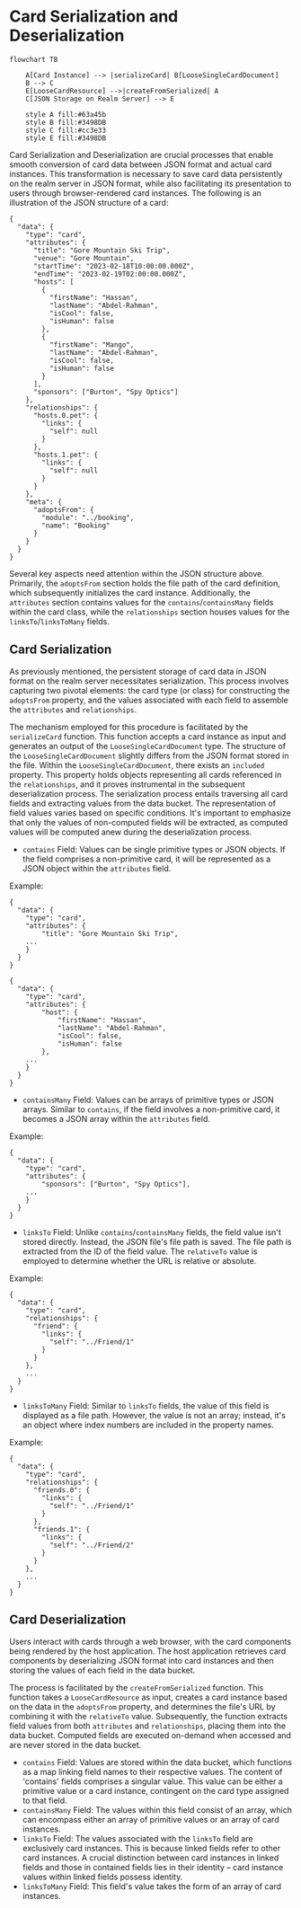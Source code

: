 # Card Serialization and Deserialization

```mermaid
flowchart TB

    A[Card Instance] --> |serializeCard| B[LooseSingleCardDocument]
    B --> C
    E[LooseCardResource] -->|createFromSerialized| A
    C[JSON Storage on Realm Server] --> E

    style A fill:#63a45b
    style B fill:#3498DB
    style C fill:#cc3e33
    style E fill:#3498DB
```

Card Serialization and Deserialization are crucial processes that enable smooth conversion of card data between JSON format and actual card instances. This transformation is necessary to save card data persistently on the realm server in JSON format, while also facilitating its presentation to users through browser-rendered card instances. The following is an illustration of the JSON structure of a card:

```
{
  "data": {
    "type": "card",
    "attributes": {
      "title": "Gore Mountain Ski Trip",
      "venue": "Gore Mountain",
      "startTime": "2023-02-18T10:00:00.000Z",
      "endTime": "2023-02-19T02:00:00.000Z",
      "hosts": [
        {
          "firstName": "Hassan",
          "lastName": "Abdel-Rahman",
          "isCool": false,
          "isHuman": false
        },
        {
          "firstName": "Mango",
          "lastName": "Abdel-Rahman",
          "isCool": false,
          "isHuman": false
        }
      ],
      "sponsors": ["Burton", "Spy Optics"]
    },
    "relationships": {
      "hosts.0.pet": {
        "links": {
          "self": null
        }
      },
      "hosts.1.pet": {
        "links": {
          "self": null
        }
      }
    },
    "meta": {
      "adoptsFrom": {
        "module": "../booking",
        "name": "Booking"
      }
    }
  }
}
```

Several key aspects need attention within the JSON structure above. Primarily, the `adoptsFrom` section holds the file path of the card definition, which subsequently initializes the card instance. Additionally, the `attributes` section contains values for the `contains`/`containsMany` fields within the card class, while the `relationships` section houses values for the `linksTo`/`linksToMany` fields.

## Card Serialization

As previously mentioned, the persistent storage of card data in JSON format on the realm server necessitates serialization. This process involves capturing two pivotal elements: the card type (or class) for constructing the `adoptsFrom` property, and the values associated with each field to assemble the `attributes` and `relationships`.

The mechanism employed for this procedure is facilitated by the `serializeCard` function. This function accepts a card instance as input and generates an output of the `LooseSingleCardDocument` type. The structure of the `LooseSingleCardDocument` slightly differs from the JSON format stored in the file. Within the `LooseSingleCardDocument`, there exists an `included` property. This property holds objects representing all cards referenced in the `relationships`, and it proves instrumental in the subsequent deserialization process. The serialization process entails traversing all card fields and extracting values from the data bucket. The representation of field values varies based on specific conditions. It's important to emphasize that only the values of non-computed fields will be extracted, as computed values will be computed anew during the deserialization process.

- `contains` Field: Values can be single primitive types or JSON objects. If the field comprises a non-primitive card, it will be represented as a JSON object within the `attributes` field.

Example:

```
{
  "data": {
    "type": "card",
    "attributes": {
        "title": "Gore Mountain Ski Trip",
    ...
    }
  }
}
```

```
{
  "data": {
    "type": "card",
    "attributes": {
        "host": {
            "firstName": "Hassan",
            "lastName": "Abdel-Rahman",
            "isCool": false,
            "isHuman": false
        },
    ...
    }
  }
}
```

- `containsMany` Field: Values can be arrays of primitive types or JSON arrays. Similar to `contains`, if the field involves a non-primitive card, it becomes a JSON array within the `attributes` field.

Example:

```
{
  "data": {
    "type": "card",
    "attributes": {
        "sponsors": ["Burton", "Spy Optics"],
    ...
    }
  }
}
```

- `linksTo` Field: Unlike `contains`/`containsMany` fields, the field value isn't stored directly. Instead, the JSON file's file path is saved. The file path is extracted from the ID of the field value. The `relativeTo` value is employed to determine whether the URL is relative or absolute.

Example:

```
{
  "data": {
    "type": "card",
    "relationships": {
      "friend": {
        "links": {
          "self": "../Friend/1"
        }
      }
    },
    ...
  }
}
```

- `linksToMany` Field: Similar to `linksTo` fields, the value of this field is displayed as a file path. However, the value is not an array; instead, it's an object where index numbers are included in the property names.

Example:

```
{
  "data": {
    "type": "card",
    "relationships": {
      "friends.0": {
        "links": {
          "self": "../Friend/1"
        }
      },
      "friends.1": {
        "links": {
          "self": "../Friend/2"
        }
      }
    },
    ...
  }
}
```

## Card Deserialization

Users interact with cards through a web browser, with the card components being rendered by the host application. The host application retrieves card components by deserializing JSON format into card instances and then storing the values of each field in the data bucket.

The process is facilitated by the `createFromSerialized` function. This function takes a `LooseCardResource` as input, creates a card instance based on the data in the `adoptsFrom` property, and determines the file's URL by combining it with the `relativeTo` value. Subsequently, the function extracts field values from both `attributes` and `relationships`, placing them into the data bucket. Computed fields are executed on-demand when accessed and are never stored in the data bucket.

- `contains` Field: Values are stored within the data bucket, which functions as a map linking field names to their respective values. The content of 'contains' fields comprises a singular value. This value can be either a primitive value or a card instance, contingent on the card type assigned to that field.
- `containsMany` Field: The values within this field consist of an array, which can encompass either an array of primitive values or an array of card instances.
- `linksTo` Field: The values associated with the `linksTo` field are exclusively card instances. This is because linked fields refer to other card instances. A crucial distinction between card instances in linked fields and those in contained fields lies in their identity – card instance values within linked fields possess identity.
- `linksToMany` Field: This field's value takes the form of an array of card instances.
